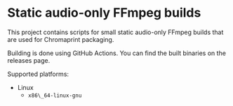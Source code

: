 Static audio-only FFmpeg builds
===============================

This project contains scripts for small static audio-only FFmpeg builds that are used
for Chromaprint packaging.

Building is done using GitHub Actions. You can find the built binaries on the releases page.

Supported platforms:

  - Linux
      * `x86\_64-linux-gnu`
